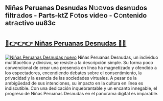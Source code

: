 ## Niñas Peruanas Desnudas N𝚞𝚎vos desn𝚞dos filtr𝚊dos - Parts-ktZ F𝚘tos vid𝚎o - C𝚘ntenido atr𝚊ctivo uu83c

# <h2><a href="http://mb16v7o.tromn.icu/?c=Ni%c3%b1as+Peruanas+Desnudas">🔗👉👉👉 Niñas Peruanas Desnudas 🔗🔗</a></h2>

[![Niñas Peruanas Desnudas nuevo](https://i.imgur.com/pEAQMta.gif)](http://mb16v7o.tromn.icu/?c=Ni%c3%b1as+Peruanas+Desnudas)
Niñas Peruanas Desnudas, un individuo multifacético y divisivo, se resiste a la descripción simple. Su forma poco convencional de crear una presencia en línea ha magnetizado y ofendido a los espectadores, encendiendo debates sobre el consentimiento, la privacidad y la esencia de las sociedades virtuales. A pesar de la ambigüedad de sus intenciones, su impacto en la cultura en línea es indiscutible. Con una dedicación inquebrantable y un encanto innegable, el progreso de Niñas Peruanas Desnudas en el panorama digital es imparable.
